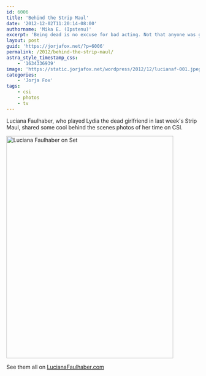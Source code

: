 ```yaml
---
id: 6006
title: 'Behind the Strip Maul'
date: '2012-12-02T11:20:14-08:00'
authorname: 'Mika E. (Ipstenu)'
excerpt: 'Being dead is no excuse for bad acting. Not that anyone was guilty of that.'
layout: post
guid: 'https://jorjafox.net/?p=6006'
permalink: /2012/behind-the-strip-maul/
astra_style_timestamp_css:
    - '1634336939'
image: 'https://static.jorjafox.net/wordpress/2012/12/lucianaf-001.jpeg'
categories:
    - 'Jorja Fox'
tags:
    - csi
    - photos
    - tv
---
```


Luciana Faulhaber, who played Lydia the dead girlfriend in last week's Strip Maul, shared some cool behind the scenes photos of her time on CSI.

<a href="https://jorjafox.net/gallery/albums/tv/csi/pub/s13/candid/lucianaf-001.jpg"><img class="aligncenter" title="13X09: LUCIANA FAULHABER" src="https://jorjafox.net/gallery/cache/tv/csi/pub/s13/candid/lucianaf-001_595.jpg" alt="Luciana Faulhaber on Set" width="435" height="580" /></a>

See them all on <a href="http://www.lucianafaulhaber.com/?p=605">LucianaFaulhaber.com</a>
